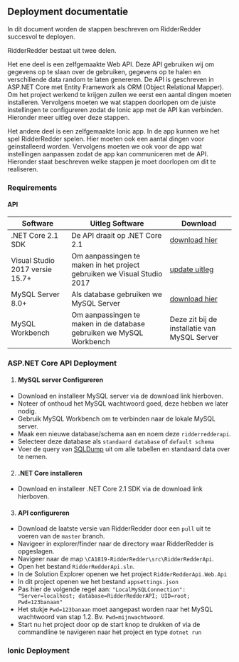 ## Deployment documentatie
In dit document worden de stappen beschreven om RidderRedder succesvol te deployen.

RidderRedder bestaat uit twee delen. 

Het ene deel is een zelfgemaakte Web API. Deze API gebruiken wij om gegevens op te slaan over de gebruiken, gegevens op te halen en verschillende data random te laten genereren. De API is geschreven in ASP.NET Core met Entity Framework als ORM (Object Relational Mapper). Om het project werkend te krijgen zullen we eerst een aantal dingen moeten installeren. Vervolgens moeten we wat stappen doorlopen om de juiste instellingen te configureren zodat de Ionic app met de API kan verbinden. Hieronder meer uitleg over deze stappen.

Het andere deel is een zelfgemaakte Ionic app. In de app kunnen we het spel RidderRedder spelen. Hier moeten ook een aantal dingen voor geinstalleerd worden. Vervolgens moeten we ook voor de app wat instellingen aanpassen zodat de app kan communiceren met de API. Hieronder staat beschreven welke stappen je moet doorlopen om dit te realiseren.

### Requirements
#### API
Software | Uitleg Software | Download
---------|-----------------------|----------------------------
.NET Core 2.1 SDK | De API draait op .NET Core 2.1 |[download hier](https://dotnet.microsoft.com/download/dotnet-core/2.1)
Visual Studio 2017 versie 15.7+ | Om aanpassingen te maken in het project gebruiken we Visual Studio 2017 | [update uitleg](https://docs.microsoft.com/en-us/visualstudio/install/update-visual-studio?view=vs-2017)
MySQL Server 8.0+ | Als database gebruiken we MySQL Server | [download hier](https://dev.mysql.com/downloads/mysql/)
MySQL Workbench | Om aanpassingen te maken in de database gebruiken we MySQL Workbench | Deze zit bij de installatie van MySQL Server


### ASP.NET Core API Deployment
1. #### MySQL server Configureren
  * Download en installeer MySQL server via de download link hierboven.
  * Noteer of onthoud het MySQL wachtwoord goed, deze hebben we later nodig.
  * Gebruik MySQL Workbench om te verbinden naar de lokale MySQL server.
  * Maak een nieuwe database/schema aan en noem deze ``ridderredderapi``.
  * Selecteer deze database als ``standaard database`` of ``default schema``
  * Voer de query van [SQLDump](https://github.com/AP-Elektronica-ICT/CA1819-RidderRedder/blob/master/doc/SQLDump.sql) uit om alle tabellen en standaard data over te nemen.
2. #### .NET Core installeren
 * Download en installeer .NET Core 2.1 SDK via de download link hierboven.
3. #### API configureren
 * Download de laatste versie van RidderRedder door een ``pull`` uit te voeren van de ``master`` branch.
 * Navigeer in explorer/finder naar de directory waar RidderRedder is opgeslagen.
 * Navigeer naar de map ``\CA1819-RidderRedder\src\RidderRedderApi``.
 * Open het bestand ``RidderRedderApi.sln``.
 * In de Solution Explorer openen we het project ``RidderRedderApi.Web.Api``
 * In dit project openen we het bestand ``appsettings.json``
 * Pas hier de volgende regel aan:
 ```"LocalMySQLConnection": "Server=localhost; database=RidderRedderAPI; UID=root; Pwd=123banaan"```
 * Het stukje ``Pwd=123banaan`` moet aangepast worden naar het MySQL wachtwoord van stap 1.2. Bv. ``Pwd=mijnwachtwoord``.
 * Start nu het project door op de start knop te drukken of via de commandline te navigeren naar het project en type ``dotnet run``
### Ionic Deployment


